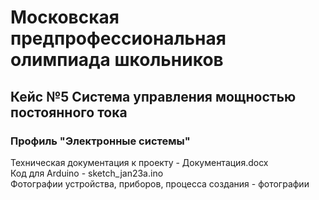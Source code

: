 # Московская предпрофессиональная олимпиада школьников 
## Кейс №5 Система управления мощностью постоянного тока
### Профиль "Электронные системы"
Техническая документация к проекту - Документация.docx  
Код для Arduino - sketch_jan23a.ino  
Фотографии устройства, приборов, процесса создания - фотографии  
